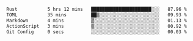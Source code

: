 <!--START_SECTION:waka-->

```txt
Rust           5 hrs 12 mins   ██████████████████████░░░   87.96 %
TOML           35 mins         ██▒░░░░░░░░░░░░░░░░░░░░░░   09.93 %
Markdown       4 mins          ▒░░░░░░░░░░░░░░░░░░░░░░░░   01.13 %
ActionScript   3 mins          ▒░░░░░░░░░░░░░░░░░░░░░░░░   00.92 %
Git Config     0 secs          ░░░░░░░░░░░░░░░░░░░░░░░░░   00.03 %
```

<!--END_SECTION:waka-->